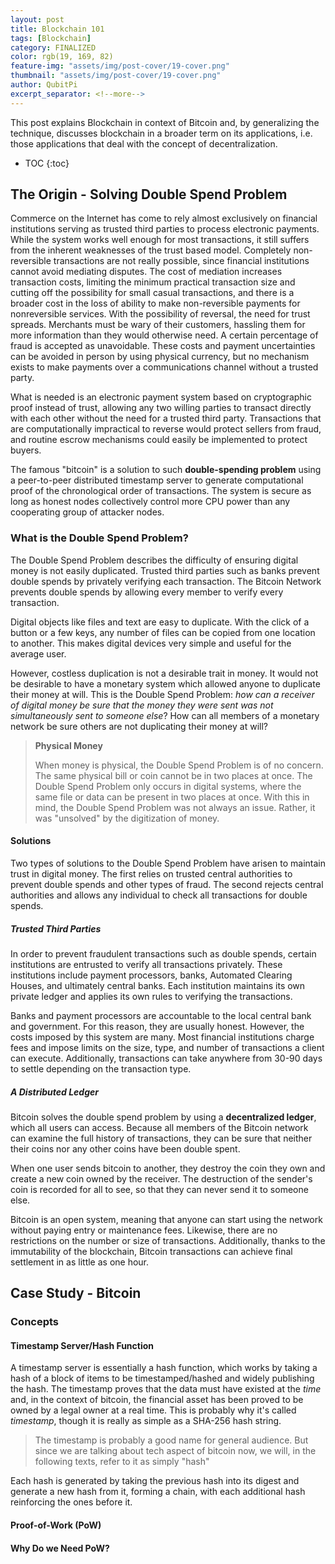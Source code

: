 ```yaml
---
layout: post
title: Blockchain 101
tags: [Blockchain]
category: FINALIZED
color: rgb(19, 169, 82)
feature-img: "assets/img/post-cover/19-cover.png"
thumbnail: "assets/img/post-cover/19-cover.png"
author: QubitPi
excerpt_separator: <!--more-->
---
```


This post explains Blockchain in context of Bitcoin and, by generalizing the technique, discusses blockchain in a
broader term on its applications, i.e. those applications that deal with the concept of decentralization.

<!--more-->

* TOC
{:toc}


The Origin - Solving Double Spend Problem
-----------------------------------------

Commerce on the Internet has come to rely almost exclusively on financial institutions serving as trusted third parties
to process electronic payments. While the system works well enough for most transactions, it still suffers from the 
inherent weaknesses of the trust based model. Completely non-reversible transactions are not really possible, since 
financial institutions cannot avoid mediating disputes. The cost of mediation increases transaction costs, limiting the
minimum practical transaction size and cutting off the possibility for small casual transactions, and there is a broader 
cost in the loss of ability to make non-reversible payments for nonreversible services. With the possibility of
reversal, the need for trust spreads. Merchants must be wary of their customers, hassling them for more information than 
they would otherwise need. A certain percentage of fraud is accepted as unavoidable. These costs and payment
uncertainties can be avoided in person by using physical currency, but no mechanism exists to make payments over a 
communications channel without a trusted party.

What is needed is an electronic payment system based on cryptographic proof instead of trust, allowing any two willing 
parties to transact directly with each other without the need for a trusted third party. Transactions that are 
computationally impractical to reverse would protect sellers from fraud, and routine escrow mechanisms could easily be 
implemented to protect buyers.

The famous "bitcoin" is a solution to such **double-spending problem** using a peer-to-peer distributed timestamp server
to generate computational proof of the chronological order of transactions. The system is secure as long as honest nodes 
collectively control more CPU power than any cooperating group of attacker nodes.

### What is the Double Spend Problem?

The Double Spend Problem describes the difficulty of ensuring digital money is not easily duplicated. Trusted third
parties such as banks prevent double spends by privately verifying each transaction. The Bitcoin Network prevents double
spends by allowing every member to verify every transaction.

Digital objects like files and text are easy to duplicate. With the click of a button or a few keys, any number of files
can be copied from one location to another. This makes digital devices very simple and useful for the average user.

However, costless duplication is not a desirable trait in money. It would not be desirable to have a monetary system
which allowed anyone to duplicate their money at will. This is the Double Spend Problem: _how can a receiver of digital
money be sure that the money they were sent was not simultaneously sent to someone else_? How can all members of a
monetary network be sure others are not duplicating their money at will?

> **Physical Money**
> 
> When money is physical, the Double Spend Problem is of no concern. The same physical bill or coin cannot be in two
> places at once. The Double Spend Problem only occurs in digital systems, where the same file or data can be present in
> two places at once. With this in mind, the Double Spend Problem was not always an issue. Rather, it was "unsolved" by
> the digitization of money.

#### Solutions

Two types of solutions to the Double Spend Problem have arisen to maintain trust in digital money. The first relies on
trusted central authorities to prevent double spends and other types of fraud. The second rejects central authorities
and allows any individual to check all transactions for double spends.

##### Trusted Third Parties

In order to prevent fraudulent transactions such as double spends, certain institutions are entrusted to verify all
transactions privately. These institutions include payment processors, banks, Automated Clearing Houses, and ultimately
central banks. Each institution maintains its own private ledger and applies its own rules to verifying the
transactions.

Banks and payment processors are accountable to the local central bank and government. For this reason, they are usually
honest. However, the costs imposed by this system are many. Most financial institutions charge fees and impose limits on
the size, type, and number of transactions a client can execute. Additionally, transactions can take anywhere from 30-90
days to settle depending on the transaction type.

##### A Distributed Ledger

Bitcoin solves the double spend problem by using a **decentralized ledger**, which all users can access. Because all
members of the Bitcoin network can examine the full history of transactions, they can be sure that neither their coins
nor any other coins have been double spent.

When one user sends bitcoin to another, they destroy the coin they own and create a new coin owned by the receiver. The
destruction of the sender's coin is recorded for all to see, so that they can never send it to someone else.

Bitcoin is an open system, meaning that anyone can start using the network without paying entry or maintenance fees.
Likewise, there are no restrictions on the number or size of transactions. Additionally, thanks to the immutability of
the blockchain, Bitcoin transactions can achieve final settlement in as little as one hour.


Case Study - Bitcoin
--------------------

### Concepts

#### Timestamp Server/Hash Function

A timestamp server is essentially a hash function, which works by taking a hash of a block of items to be 
timestamped/hashed and widely publishing the hash. The timestamp proves that the data must have existed at the
_time_ and, in the context of bitcoin, the financial asset has been proved to be owned by a legal owner at a real time.
This is probably why it's called _timestamp_, though it is really as simple as a SHA-256 hash string.

> The timestamp is probably a good name for general audience. But since we are talking about tech aspect of bitcoin now,
> we will, in the following texts, refer to it as simply "hash"

Each hash is generated by taking the previous hash into its digest and generate a new hash from it, forming a chain,
with each additional hash reinforcing the ones before it.

#### Proof-of-Work (PoW)

#### Why Do we Need PoW?


